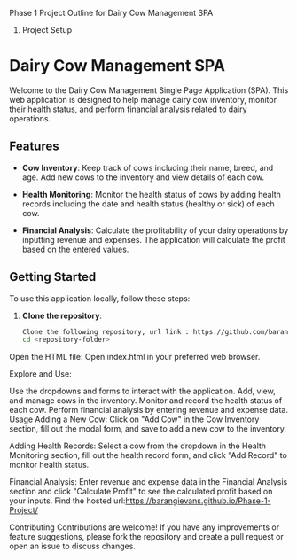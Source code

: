 Phase 1 Project Outline for Dairy Cow Management SPA
1. Project Setup
# Dairy Cow Management SPA

Welcome to the Dairy Cow Management Single Page Application (SPA). This web application is designed to help manage dairy cow inventory, monitor their health status, and perform financial analysis related to dairy operations.

## Features

- **Cow Inventory**: Keep track of cows including their name, breed, and age. Add new cows to the inventory and view details of each cow.
  
- **Health Monitoring**: Monitor the health status of cows by adding health records including the date and health status (healthy or sick) of each cow.
  
- **Financial Analysis**: Calculate the profitability of your dairy operations by inputting revenue and expenses. The application will calculate the profit based on the entered values.

## Getting Started

To use this application locally, follow these steps:

1. **Clone the repository**:
   ```bash
   Clone the following repository, url link : https://github.com/barangievans/Phase-1-Project
   cd <repository-folder>
Open the HTML file:
Open index.html in your preferred web browser.

Explore and Use:

Use the dropdowns and forms to interact with the application.
Add, view, and manage cows in the inventory.
Monitor and record the health status of each cow.
Perform financial analysis by entering revenue and expense data.
Usage
Adding a New Cow:
Click on "Add Cow" in the Cow Inventory section, fill out the modal form, and save to add a new cow to the inventory.

Adding Health Records:
Select a cow from the dropdown in the Health Monitoring section, fill out the health record form, and click "Add Record" to monitor health status.

Financial Analysis:
Enter revenue and expense data in the Financial Analysis section and click "Calculate Profit" to see the calculated profit based on your inputs.
Find the hosted url:https://barangievans.github.io/Phase-1-Project/

Contributing
Contributions are welcome! If you have any improvements or feature suggestions, please fork the repository and create a pull request or open an issue to discuss changes.